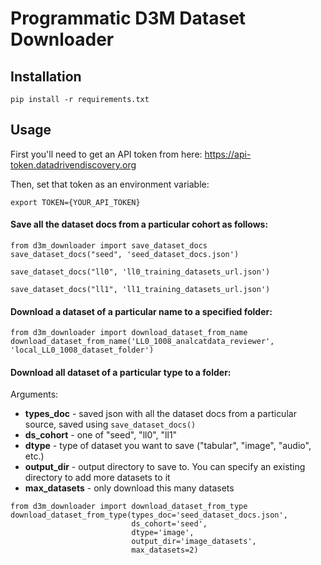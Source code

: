 # Programmatic D3M Dataset Downloader

## Installation

```
pip install -r requirements.txt
```

## Usage

First you'll need to get an API token from here:
https://api-token.datadrivendiscovery.org

Then, set that token as an environment variable:
```
export TOKEN={YOUR_API_TOKEN}
```

#### Save all the dataset docs from a particular cohort as follows:

```
from d3m_downloader import save_dataset_docs
save_dataset_docs("seed", 'seed_dataset_docs.json')

save_dataset_docs("ll0", 'll0_training_datasets_url.json')

save_dataset_docs("ll1", 'll1_training_datasets_url.json')
```

#### Download a dataset of a particular name to a specified folder:

```
from d3m_downloader import download_dataset_from_name
download_dataset_from_name('LL0_1008_analcatdata_reviewer', 'local_LL0_1008_dataset_folder')
```

#### Download all dataset of a particular type to a folder:
Arguments:
- **types_doc** - saved json with all the dataset docs from a particular source,
saved using `save_dataset_docs()`
- **ds_cohort** - one of "seed", "ll0", "ll1"
- **dtype** - type of dataset you want to save ("tabular", "image", "audio", etc.)
- **output_dir** - output directory to save to. You can specify an existing directory to add more datasets to it
- **max_datasets** - only download this many datasets

```
from d3m_downloader import download_dataset_from_type
download_dataset_from_type(types_doc='seed_dataset_docs.json',
                           ds_cohort='seed',
                           dtype='image',
                           output_dir='image_datasets',
                           max_datasets=2)
```
